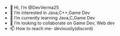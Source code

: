 - 👋 Hi, I’m @DevVerma25
- 👀 I’m interested in Java,C++,Game Dev
- 🌱 I’m currently learning Java,C,Game Dev
- 💞️ I’m looking to collaborate on Game Dev, Web dev
- 📫 How to reach me- deviousily(discord)

<!---
DevVerma25/DevVerma25 is a ✨ special ✨ repository because its `README.md` (this file) appears on your GitHub profile.
You can click the Preview link to take a look at your changes.
--->
